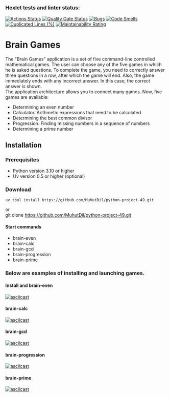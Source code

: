 ### Hexlet tests and linter status:
[![Actions Status](https://github.com/MuhutDil/python-project-49/actions/workflows/hexlet-check.yml/badge.svg)](https://github.com/MuhutDil/python-project-49/actions)
[![Quality Gate Status](https://sonarcloud.io/api/project_badges/measure?project=MuhutDil_python-project-49&metric=alert_status)](https://sonarcloud.io/summary/new_code?id=MuhutDil_python-project-49)
[![Bugs](https://sonarcloud.io/api/project_badges/measure?project=MuhutDil_python-project-49&metric=bugs)](https://sonarcloud.io/summary/new_code?id=MuhutDil_python-project-49)
[![Code Smells](https://sonarcloud.io/api/project_badges/measure?project=MuhutDil_python-project-49&metric=code_smells)](https://sonarcloud.io/summary/new_code?id=MuhutDil_python-project-49)
[![Duplicated Lines (%)](https://sonarcloud.io/api/project_badges/measure?project=MuhutDil_python-project-49&metric=duplicated_lines_density)](https://sonarcloud.io/summary/new_code?id=MuhutDil_python-project-49)
[![Maintainability Rating](https://sonarcloud.io/api/project_badges/measure?project=MuhutDil_python-project-49&metric=sqale_rating)](https://sonarcloud.io/summary/new_code?id=MuhutDil_python-project-49)

# Brain Games

The "Brain Games" application is a set of five command-line controlled mathematical games. The user can choose any of the five games in which he is asked questions. To complete the game, you need to correctly answer three questions in a row, after which the game will end. Also, the game immediately ends with any incorrect answer. In this case, the correct answer is shown. \
The application architecture allows you to connect many games. Now, five games are available:
- Determining an even number
- Calculator. Arithmetic expressions that need to be calculated
- Determining the best common divisor
- Progression. Finding missing numbers in a sequence of numbers
- Determining a prime number

## Installation
### Prerequisites
- Python version 3.10 or higher
- Uv version 0.5 or higher (optional)
 
### Download
    uv tool install https://github.com/MuhutDil/python-project-49.git
or \
    git clone https://github.com/MuhutDil/python-project-49.git
 
#### Start commands
- brain-even
- brain-calc
- brain-gcd
- brain-progression
- brain-prime

### Below are examples of installing and launching games.

#### Install and brain-even 
[![asciicast](https://asciinema.org/a/727092.svg)](https://asciinema.org/a/727092)

#### brain-calc
[![asciicast](https://asciinema.org/a/727094.svg)](https://asciinema.org/a/727094)

#### brain-gcd
[![asciicast](https://asciinema.org/a/727095.svg)](https://asciinema.org/a/727095)

#### brain-progression
[![asciicast](https://asciinema.org/a/727096.svg)](https://asciinema.org/a/727096)

#### brain-prime
[![asciicast](https://asciinema.org/a/727097.svg)](https://asciinema.org/a/727097)
 